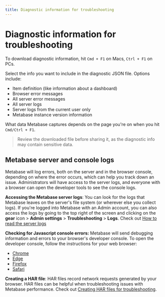```yaml
---
title: Diagnostic information for troubleshooting
---
```


# Diagnostic information for troubleshooting

To download diagnostic information, hit `Cmd + F1` on Macs, `Ctrl + F1` on PCs.

Select the info you want to include in the diagnostic JSON file. Options include:

- Item definition (like information about a dashboard)
- Browser error messages
- All server error messages
- All server logs
- Server logs from the current user only
- Metabase instance version information

What data Metabase captures depends on the page you're on when you hit `Cmd/Ctrl + F1`.

> Review the downloaded file before sharing it, as the diagnostic info may contain sensitive data.

## Metabase server and console logs

Metabase will log errors, both on the server and in the browser console, depending on where the error occurs, which can help you track down an issue. Administrators will have access to the server logs, and everyone with a browser can open the developer tools to see the console logs.

**Accessing the Metabase server logs**: You can look for the logs that Metabase leaves on the server's file system (or wherever else you collect logs). If you're logged into Metabase with an Admin account, you can also access the logs by going to the top right of the screen and clicking on the **gear** icon > **Admin settings** > **Troubleshooting** > **Logs**. Check out [How to read the server logs](./server-logs.md)

**Checking for Javascript console errors:** Metabase will send debugging information and errors to your browser's developer console. To open the developer console, follow the instructions for your web browser:

- [Chrome](https://developers.google.com/web/tools/chrome-devtools/open#console)
- [Edge](https://docs.microsoft.com/en-us/microsoft-edge/devtools-guide-chromium)
- [Firefox](https://developer.mozilla.org/en-US/docs/Tools/Web_Console/Opening_the_Web_Console)
- [Safari](https://support.apple.com/guide/safari-developer/develop-menu-dev39df999c1/mac)

**Creating a HAR file**: HAR files record network requests generated by your browser. HAR files can be helpful when troubleshooting issues with Metabase performance. Check out [Creating HAR files for troubleshooting](./create-har-file.md).
